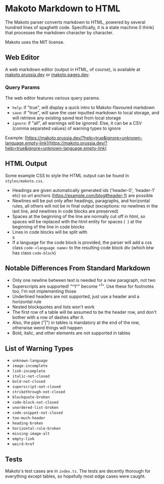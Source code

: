 # Makoto Markdown to HTML
The Makoto parser converts markdown to HTML, powered by several hundred lines of spaghetti code. Specifically, it is a state machine (I think) that processes the markdown character by character.

Makoto uses the MIT license.

## Web Editor
A web markdown editor (output in HTML, of course), is available at [makoto.prussia.dev](https://makoto.prussia.dev) or [makoto.pages.dev](https://makoto.pages.dev).

### Query Params
The web editor features various query params.

- `help`: if "true", will display a quick intro to Makoto-flavoured markdown
- `save`: if "true", will save the user inputted markdown to local storage, and will retrieve any existing saved text from local storage
- `ignore`: if "all", all warnings will be ignored. Else, it can be a CSV (comma separated values) of warning types to ignore

Example: [https://makoto.prussia.dev/?help=true&ignore=unknown-language,empty-link](https://makoto.prussia.dev/?help=true&ignore=unknown-language,empty-link)

## HTML Output
Some example CSS to style the HTML output can be found in `styles/makoto.css`.

- Headings are given automatically generated ids ('header-0', 'header-1' etc) so url anchors (https://example.com/blog#header-1) are possible
- Newlines will be put only after headings, paragraphs, and horizontal rules, all others will not be in final output (exceptions: no newlines in the last line, and newlines in code blocks are preserved)
- Spaces at the beginning of the line are normally cut off in html, so spaces will be replaced with the html entity for spaces (&nbsp;&nbsp;) at the beginning of the line in code blocks
- Lines in code blocks will be split with <br>s
- If a language for the code block is provided, the parser will add a css class `code-<language name>` to the resulting code block div (which btw has class `code-block`)

## Notable Differences From Standard Markdown
- Only one newline between text is needed for a new paragraph, not two
- Superscripts are supported! "^1^" become "<sup>1</sup>". Use these for footnotes too, I'm not implementing those
- Underlined headers are not supported, just use a header and a horizontal rule
- Nested blockquotes and lists won't work
- The first row of a table will be assumed to be the header row, and don't bother with a row of dashes after it.
- Also, the pipe ("|") in tables is mandatory at the end of the row, otherwise weird things will happen
- Bold, italic, and other elements are not supported in tables

## List of Warning Types
- `unknown-language`
- `image-incomplete`
- `link-incomplete`
- `italic-not-closed`
- `bold-not-closed`
- `superscript-not-closed`
- `strikethrough-not-closed`
- `blockquote-broken`
- `code-block-not-closed`
- `unordered-list-broken`
- `code-snippet-not-closed`
- `too-much-header`
- `heading-broken`
- `horizontal-rule-broken`
- `missing-image-alt`
- `empty-link`
- `weird-href`

## Tests
Makoto's test cases are in `index.ts`. The tests are decently thorough for everything except tables, so hopefully most edge cases were caught.
